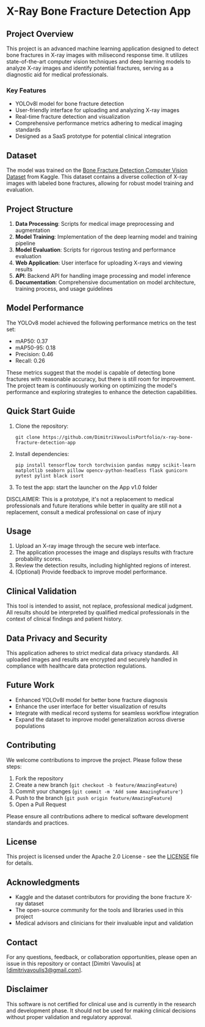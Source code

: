 # X-Ray Bone Fracture Detection App

## Project Overview

This project is an advanced machine learning application designed to detect bone fractures in X-ray images with milisecond response time. It utilizes state-of-the-art computer vision techniques and deep learning models to analyze X-ray images and identify potential fractures, serving as a diagnostic aid for medical professionals.

### Key Features

- YOLOv8l model for bone fracture detection
- User-friendly interface for uploading and analyzing X-ray images
- Real-time fracture detection and visualization 
- Comprehensive performance metrics adhering to medical imaging standards
- Designed as a SaaS prototype for potential clinical integration

## Dataset

The model was trained on the [Bone Fracture Detection Computer Vision Dataset](https://www.kaggle.com/datasets/pkdarabi/bone-fracture-detection-computer-vision-project) from Kaggle. This dataset contains a diverse collection of X-ray images with labeled bone fractures, allowing for robust model training and evaluation.

## Project Structure

1. **Data Processing**: Scripts for medical image preprocessing and augmentation
2. **Model Training**: Implementation of the deep learning model and training pipeline
3. **Model Evaluation**: Scripts for rigorous testing and performance evaluation
4. **Web Application**: User interface for uploading X-rays and viewing results
5. **API**: Backend API for handling image processing and model inference
6. **Documentation**: Comprehensive documentation on model architecture, training process, and usage guidelines

## Model Performance

The YOLOv8 model achieved the following performance metrics on the test set:

- mAP50: 0.37
- mAP50-95: 0.18
- Precision: 0.46
- Recall: 0.26

These metrics suggest that the model is capable of detecting bone fractures with reasonable accuracy, but there is still room for improvement. The project team is continuously working on optimizing the model's performance and exploring strategies to enhance the detection capabilities.

## Quick Start Guide

1. Clone the repository:

   ```
   git clone https://github.com/DimitriVavoulisPortfolio/x-ray-bone-fracture-detection-app
   ```

2. Install dependencies:
   ```
   pip install tensorflow torch torchvision pandas numpy scikit-learn matplotlib seaborn pillow opencv-python-headless flask gunicorn pytest pylint black isort
   ```
3. To test the app:
   start the launcher on the App v1.0 folder

DISCLAIMER: This is a prototype, it's not a replacement to medical professionals and future iterations while better in quality are still not a replacement, consult a medical professional on case of injury

## Usage

1. Upload an X-ray image through the secure web interface.
2. The application processes the image and displays results with fracture probability scores.
3. Review the detection results, including highlighted regions of interest.
4. (Optional) Provide feedback to improve model performance.

## Clinical Validation

This tool is intended to assist, not replace, professional medical judgment. All results should be interpreted by qualified medical professionals in the context of clinical findings and patient history.

## Data Privacy and Security

This application adheres to strict medical data privacy standards. All uploaded images and results are encrypted and securely handled in compliance with healthcare data protection regulations.

## Future Work

- Enhanced YOLOv8l model for better bone fracture diagnosis
- Enhance the user interface for better visualization of results
- Integrate with medical record systems for seamless workflow integration
- Expand the dataset to improve model generalization across diverse populations

## Contributing

We welcome contributions to improve the project. Please follow these steps:

1. Fork the repository
2. Create a new branch (`git checkout -b feature/AmazingFeature`)
3. Commit your changes (`git commit -m 'Add some AmazingFeature'`)
4. Push to the branch (`git push origin feature/AmazingFeature`)
5. Open a Pull Request

Please ensure all contributions adhere to medical software development standards and practices.

## License

This project is licensed under the Apache 2.0 License - see the [LICENSE](LICENSE) file for details.

## Acknowledgments

- Kaggle and the dataset contributors for providing the bone fracture X-ray dataset
- The open-source community for the tools and libraries used in this project
- Medical advisors and clinicians for their invaluable input and validation

## Contact

For any questions, feedback, or collaboration opportunities, please open an issue in this repository or contact [Dimitri Vavoulis] at [dimitrivavoulis3@gmail.com].

## Disclaimer

This software is not certified for clinical use and is currently in the research and development phase. It should not be used for making clinical decisions without proper validation and regulatory approval.


